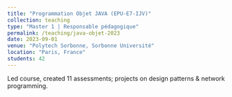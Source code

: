 ```yaml
---
title: "Programmation Objet JAVA (EPU-E7-IJV)"
collection: teaching
type: "Master 1 | Responsable pédagogique"
permalink: /teaching/java-objet-2023
date: 2023-09-01
venue: "Polytech Sorbonne, Sorbonne Université"
location: "Paris, France"
students: 42
---
```


Led course, created 11 assessments; projects on design patterns & network programming.
